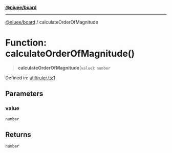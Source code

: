 [**@niuee/board**](../README.md)

***

[@niuee/board](../globals.md) / calculateOrderOfMagnitude

# Function: calculateOrderOfMagnitude()

> **calculateOrderOfMagnitude**(`value`): `number`

Defined in: [util/ruler.ts:1](https://github.com/niuee/board/blob/d74620e4e63da3004adfc7105b7f1136fce9577c/src/util/ruler.ts#L1)

## Parameters

### value

`number`

## Returns

`number`
